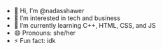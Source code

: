 - 👋 Hi, I’m @nadasshawer
- 👀 I’m interested in tech and business
- 🌱 I’m currently learning C++, HTML, CSS, and JS
- 😄 Pronouns: she/her
- ⚡ Fun fact: idk

<!---
nadasshawer/nadasshawer is a ✨ special ✨ repository because its `README.md` (this file) appears on your GitHub profile.
You can click the Preview link to take a look at your changes.
--->
